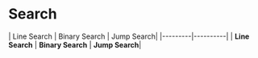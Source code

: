 # Search

| Line Search[](https://github.com/xiaojkql/Algorithm/tree/master/Search/LineSearch) | Binary Search[](https://github.com/xiaojkql/Algorithm/tree/master/Search/BinarySearch) | Jump Search[](https://github.com/xiaojkql/Algorithm/tree/master/Search/JumpSearch)|
|---------|----------|
| **Line Search** | **Binary Search** | **Jump Search**|